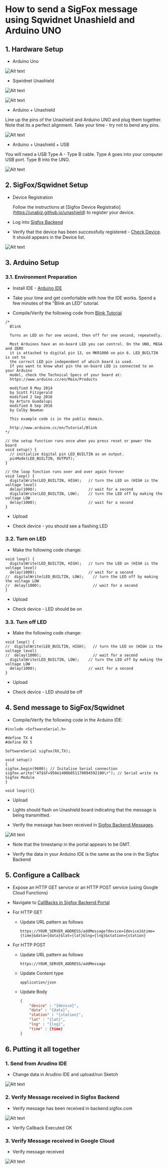# How to send a SigFox message using Sqwidnet Unashield and Arduino UNO

## 1. Hardware Setup

* Arduino Uno

![Alt text](/sigfox/images/arduino.png "Arduino Uno")

*  Sqwidnet Unashield

![Alt text](/sigfox/images/unashield_top.png "Unashield Top")

![Alt text](/sigfox/images/unashield_bottom.png "Unashield Bottom")

*  Arduino + Unashield

Line up the pins of the Unashield and Arduino UNO and plug them together.  Note that its a perfect alignment.  Take your time - try not to bend any pins.

![Alt text](/sigfox/images/arduino_unashield.png "Arduino + Unashield")

*  Arduino + Unashield + USB

You will need a USB Type A - Type B cable.  Type A goes into your computer USB port.  Type B into the UNO.

![Alt text](/sigfox/images/arduino_unashield_usb.png "Arduino + Unashield + USB")

## 2. SigFox/Sqwidnet Setup

*  Device Registration

    Follow the instructions at [Sigfox Device Registratio] (https://unabiz.github.io/unashield) to register your device.

* Log into [Sigfox Backend](https://backend.sigfox.com)

* Verify that the device has been successfully registered - [Check Device](https://backend.sigfox.com/device/list).  It should appears in the Device list.

![Alt text](/sigfox/images/backend_sigfox_device_list.png "Sigfox Backend Device List")

## 3. Arduino Setup

### 3.1. Environment Preparation

* Install IDE - [Arduino IDE](https://www.arduino.cc/en/Main/Software)

* Take your time and get comfortable with how the IDE works.  Spend a few minutes of the "Blink an LED" tutorial.

* Compile/Verify the following code from [Blink Tutorial](https://www.arduino.cc/en/tutorial/blink)

~~~~
/*
  Blink

  Turns an LED on for one second, then off for one second, repeatedly.

  Most Arduinos have an on-board LED you can control. On the UNO, MEGA and ZERO
  it is attached to digital pin 13, on MKR1000 on pin 6. LED_BUILTIN is set to
  the correct LED pin independent of which board is used.
  If you want to know what pin the on-board LED is connected to on your Arduino
  model, check the Technical Specs of your board at:
  https://www.arduino.cc/en/Main/Products

  modified 8 May 2014
  by Scott Fitzgerald
  modified 2 Sep 2016
  by Arturo Guadalupi
  modified 8 Sep 2016
  by Colby Newman

  This example code is in the public domain.

  http://www.arduino.cc/en/Tutorial/Blink
*/

// the setup function runs once when you press reset or power the board
void setup() {
  // initialize digital pin LED_BUILTIN as an output.
  pinMode(LED_BUILTIN, OUTPUT);
}

// the loop function runs over and over again forever
void loop() {
  digitalWrite(LED_BUILTIN, HIGH);   // turn the LED on (HIGH is the voltage level)
  delay(1000);                       // wait for a second
  digitalWrite(LED_BUILTIN, LOW);    // turn the LED off by making the voltage LOW
  delay(1000);                       // wait for a second
}
~~~~

* Upload

* Check device - you should see a flashing LED

### 3.2. Turn on LED

* Make the following code change:

~~~~
void loop() {
  digitalWrite(LED_BUILTIN, HIGH);   // turn the LED on (HIGH is the voltage level)
  delay(1000);                       // wait for a second
//  digitalWrite(LED_BUILTIN, LOW);    // turn the LED off by making the voltage LOW
//  delay(1000);                       // wait for a second
}
~~~~

* Upload

* Check device - LED should be on

### 3.3. Turn off LED

* Make the following code change:

~~~~
void loop() {
//  digitalWrite(LED_BUILTIN, HIGH);   // turn the LED on (HIGH is the voltage level)
//  delay(1000);                       // wait for a second
  digitalWrite(LED_BUILTIN, LOW);    // turn the LED off by making the voltage LOW
  delay(1000);                       // wait for a second
}
~~~~

* Upload

* Check device - LED should be off

## 4. Send message to SigFox/Sqwidnet

* Compile/Verify the following code in the Arduino IDE:

~~~~
#include <SoftwareSerial.h>

#define TX 4
#define RX 5

SoftwareSerial sigfox(RX,TX);

void setup()
{
sigfox.begin(9600); // Initalise Serial connection
sigfox.write("AT$SF=950e1400b051170094592100\r"); // Serial write to Sigfox Module
}

void loop(){}
~~~~

* Upload

* Lights should flash on Unashield board indicating that the message is being transmitted.

* Verify the message has been received in [Sigfox Backend Messages](https://backend.sigfox.com/device/{deviceID}/messages).  

![Alt text](/sigfox/images/backend_sigfox_device_list.png "Sigfox Backend Messages")

  * Note that the timestamp in the portal appears to be GMT.

  * Verify the data in your Arduino IDE is the same as the one in the Sigfox Backend

## 5. Configure a Callback

* Expose an HTTP GET service or an HTTP POST service (using Google Cloud Functions)

* Navigate to [CallBacks in Sigfox Backend Portal](https://backend.sigfox.com/devicetype/5965425b9e93a178a1b19843/callbacks)

* For HTTP GET

  * Update URL pattern as follows

    ```https://YOUR_SERVER_ADDRESS/addMessage?device={device}&time={time}&data={data}&lat={lat}&lng={lng}&station={station}```

* For HTTP POST

  * Update URL pattern as follows

      ```https://YOUR_SERVER_ADDRESS/addMessage```


  * Update Content type

      ```application/json```

  * Update Body

    ```json
    {
        "device" : "{device}",
        "data" : "{data}",
        "station" : "{station}",
        "lat" : "{lat}",       
        "lng" : "{lng}",       
        "time" : {time}
    }
    ```

## 6. Putting it all together

### 1.  Send from Arudino IDE

* Change data in Arudino IDE and upload/run Sketch

![Alt text](/sigfox/images/arduino_sketch.png "Arduino Sketch")

### 2. Verify Message received in Sigfox Backend

* Verify message has been received in backend.sigfox.com

![Alt text](/sigfox/images/backend_sigfox_message_list.png "SigFox Message List")

* Verify Callback Executed OK

### 3. Verify Message received in Google Cloud

* Verify message received

![Alt text](/sigfox/images/google_cloud_fn_log.png "Google Cloud Functions Log")